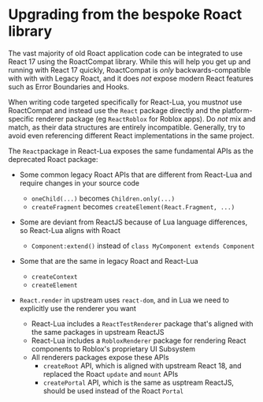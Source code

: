 
# Upgrading from the bespoke Roact library

The vast majority of old Roact application code can be integrated to use React 17 using the RoactCompat library. While this will help you get up and running with React 17 quickly, RoactCompat is *only* backwards-compatible with with with Legacy Roact, and it does *not* expose modern React features such as Error Boundaries and Hooks.

When writing code targeted specifically for React-Lua, you must*not* use RoactCompat and instead use the `React` package directly and the platform-specific renderer package (eg `ReactRoblox` for Roblox apps). Do *not* mix and match, as their data structures are entirely incompatible. Generally, try to avoid even referencing different React implementations in the same project.

The `React`package in React-Lua exposes the same fundamental APIs as the deprecated Roact package:
* Some common legacy Roact APIs that are different from React-Lua and require changes in your source code
    * `oneChild(...)` becomes `Children.only(...)`
    * `createFragment` becomes `createElement(React.Fragment, ...)`

* Some are deviant from ReactJS because of Lua language differences, so React-Lua aligns with Roact
    * `Component:extend()` instead of `class MyComponent extends Component`

* Some that are the same in legacy Roact and React-Lua
    * `createContext` 
    * `createElement`

* `React.render` in upstream uses `react-dom`, and in Lua we need to explicitly use the renderer you want
    * React-Lua includes a `ReactTestRenderer` package that's aligned with the same packages in upstream ReactJS
    * React-Lua includes a `RobloxRenderer` package for rendering React components to Roblox's proprietary UI Subsystem
    * All renderers packages expose these APIs
        * `createRoot` API, which is aligned with upstream React 18, and replaced the Roact `update` and `mount` APIs
        * `createPortal` API, which is the same as usptream ReactJS, should be used instead of the Roact `Portal` 
